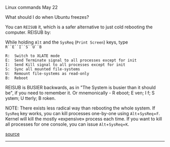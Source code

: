 Linux commands May 22 

What should I do when Ubuntu freezes?

You can `REISUB` it, which is a safer alternative to just cold rebooting the computer.  REISUB by:

While holding `Alt` and the `SysReq` (`Print Screen`) keys, type `R``E``I``S``U``B`

	R:  Switch to XLATE mode
	E:  Send Terminate signal to all processes except for init
	I:  Send Kill signal to all processes except for init
	S:  Sync all mounted file-systems
	U:  Remount file-systems as read-only
	B:  Reboot
	
REISUB is BUSIER backwards, as in "The System is busier than it should be", if you need to remember it. Or mnemonically - R eboot; E ven; I f; S ystem; U tterly; B roken.


NOTE: There exists less radical way than rebooting the whole system. If `SysReq` key works, you can kill processes one-by-one using `Alt`+`SysReq`+`F`. Kernel will kill the mostly «expensive» process each time. If you want to kill all processes for one console, you can issue `Alt`+`SysReq`+`K`.

[source](http://askubuntu.com/questions/4408/what-should-i-do-when-ubuntu-freezes)

----

	